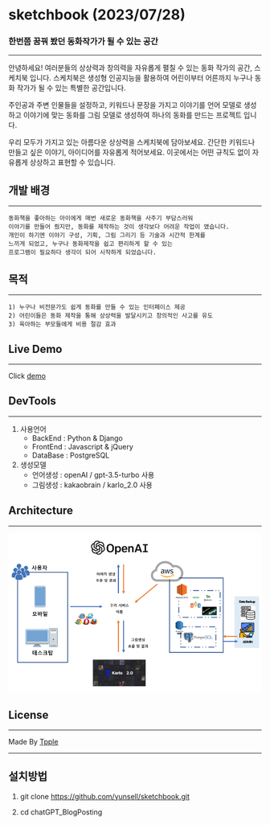 # sketchbook (2023/07/28)
### 한번쯤 꿈꿔 봤던 동화작가가 될 수 있는 공간

---



안녕하세요! 여러분들의 상상력과 창의력을 자유롭게 펼칠 수 있는 동화 작가의 공간, 스케치북 입니다.
스케치북은 생성형 인공지능을 활용하여 어린이부터 어른까지 누구나 동화 작가가 될 수 있는 특별한 공간입니다.

주인공과 주변 인물들을 설정하고, 키워드나 문장을 가지고 이야기를 언어 모델로 생성하고
이야기에 맞는 동화를 그림 모델로 생성하여 하나의 동화를 만드는 프로젝트 입니다.

우리 모두가 가지고 있는 아름다운 상상력을 스케치북에 담아보세요. 간단한 키워드나 만들고 싶은 이야기,
아이디어를 자유롭게 적어보세요. 이곳에서는 어떤 규칙도 없이 자유롭게 상상하고 표현할 수 있습니다.



## 개발 배경

---
```
동화책을 좋아하는 아이에게 매번 새로운 동화책을 사주기 부담스러워
이야기를 만들어 줬지만, 동화를 제작하는 것이 생각보다 어려운 작업이 였습니다.
개인이 하기엔 이야기 구성, 기획, 그림 그리기 등 기술과 시간적 한계를
느끼게 되었고, 누구나 동화제작을 쉽고 편리하게 할 수 있는
프로그램이 필요하다 생각이 되어 시작하게 되었습니다.
```

## 목적

---
```
1) 누구나 비전문가도 쉽게 동화를 만들 수 있는 인터페이스 제공
2) 어린이들은 동화 제작을 통해 상상력을 발달시키고 창의적인 사고를 유도
3) 육아하는 부모들에게 비용 절감 효과
```

## Live Demo

---
Click [demo](http://43.200.86.18/)

## DevTools

---
1) 사용언어
   - BackEnd : Python & Django
   - FrontEnd : Javascript & jQuery
   - DataBase : PostgreSQL
2) 생성모델
   - 언어생성 : openAI / gpt-3.5-turbo 사용
   - 그림생성 : kakaobrain / karlo_2.0 사용

## Architecture

---
<img src="architecture.png">

## License

---
Made By [Tpple](http://yunsell.site/portfolio)



---

## 설치방법

1. git clone https://github.com/yunsell/sketchbook.git

2. cd chatGPT_BlogPosting